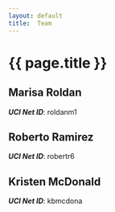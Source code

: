 ```yaml
---
layout: default
title:  Team
---
```


# {{ page.title }}


## Marisa Roldan
***UCI Net ID***: roldanm1

## Roberto Ramirez
***UCI Net ID***: robertr6

## Kristen McDonald
***UCI Net ID***: kbmcdona
